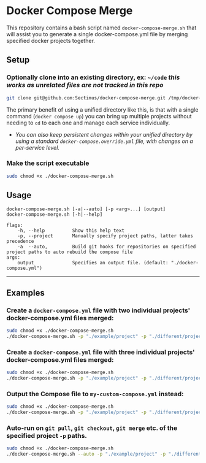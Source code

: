 # Docker Compose Merge

This repository contains a bash script named `docker-compose-merge.sh` that will assist you to generate a single docker-compose.yml file by merging specified docker projects together.

## Setup

### Optionally clone into an existing directory, ex: ```~/code```  *this works as unrelated files are not tracked in this repo*
```bash
git clone git@github.com:Sectimus/docker-compose-merge.git /tmp/docker-compose-merge-local && mv /tmp/docker-compose-merge-local/.[!.]* ~/code/
```
The primary benefit of using a unified directory like this, is that with a single command (`docker compose up`) you can bring up multiple projects without needing to `cd` to each one and manage each service individually.

- _You can also keep persistent changes within your unified directory by using a standard `docker-compose.override.yml` file, with changes on a per-service level._
### Make the script executable

```bash
sudo chmod +x ./docker-compose-merge.sh
```

## Usage
```
docker-compose-merge.sh [-a|--auto] [-p <arg>...] [output]
docker-compose-merge.sh [-h|--help]

flags:
    -h, --help          Show this help text
    -p, --project       Manually specify project paths, latter takes precedence
    -a  --auto,         Build git hooks for repositories on specified project paths to auto rebuild the compose file
args:
    output              Specifies an output file. (default: "./docker-compose.yml")
```
---
## Examples
### Create a ```docker-compose.yml``` file with two individual projects' docker-compose.yml files merged:
```bash
sudo chmod +x ./docker-compose-merge.sh
./docker-compose-merge.sh -p "./example/project" -p "./different/project"
```
### Create a ```docker-compose.yml``` file with three individual projects' docker-compose.yml files merged:
```bash
sudo chmod +x ./docker-compose-merge.sh
./docker-compose-merge.sh -p "./example/project" -p "./different/project" -p "./yet/another/directory"
```
### Output the Compose file to ```my-custom-compose.yml``` instead:
```bash
sudo chmod +x ./docker-compose-merge.sh
./docker-compose-merge.sh -p "./example/project" -p "./different/project" "./my-custom-compose.yml"
```
### Auto-run on ```git pull```, ```git checkout```, ```git merge``` etc. of the specified project ```-p``` paths.
```bash
sudo chmod +x ./docker-compose-merge.sh
./docker-compose-merge.sh --auto -p "./example/project" -p "./different/project"
```
